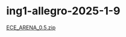 # ing1-allegro-2025-1-9
[ECE_ARENA_0.5.zip](https://github.com/user-attachments/files/19822250/ECE_ARENA_0.5.zip)
